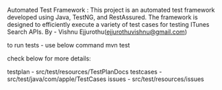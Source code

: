 Automated Test Framework :
This project is an automated test framework developed using Java, TestNG, and RestAssured. The framework is designed to efficiently execute a variety of test cases for testing ITunes Search APIs.
By - Vishnu Ejjurothu(ejjurothuvishnu@gmail.com)

to run tests - use below command
mvn test

check below for more details:

testplan - src/test/resources/TestPlanDocs
testcases - src/test/java/com/apple/TestCases
issues - src/test/resources/issues





